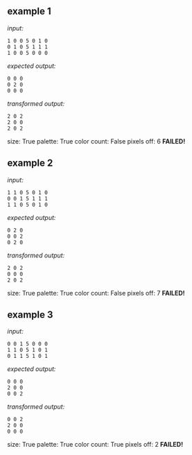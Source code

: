
## example 1
*input:*
```
1 0 0 5 0 1 0
0 1 0 5 1 1 1
1 0 0 5 0 0 0
```
*expected output:*
```
0 0 0
0 2 0
0 0 0
```
*transformed output:*
```
2 0 2
2 0 0
2 0 2
```
size: True
palette: True
color count: False
pixels off: 6
**FAILED!**

## example 2
*input:*
```
1 1 0 5 0 1 0
0 0 1 5 1 1 1
1 1 0 5 0 1 0
```
*expected output:*
```
0 2 0
0 0 2
0 2 0
```
*transformed output:*
```
2 0 2
0 0 0
2 0 2
```
size: True
palette: True
color count: False
pixels off: 7
**FAILED!**

## example 3
*input:*
```
0 0 1 5 0 0 0
1 1 0 5 1 0 1
0 1 1 5 1 0 1
```
*expected output:*
```
0 0 0
2 0 0
0 0 2
```
*transformed output:*
```
0 0 2
2 0 0
0 0 0
```
size: True
palette: True
color count: True
pixels off: 2
**FAILED!**
